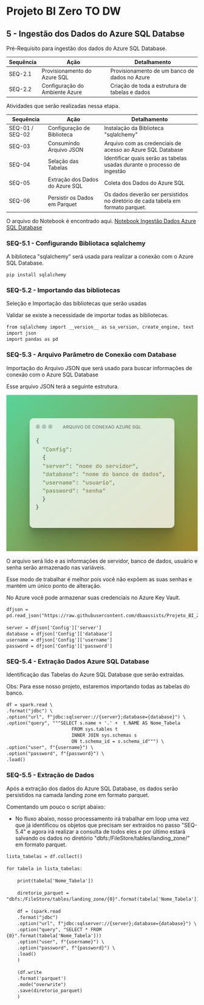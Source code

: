 # Projeto BI Zero TO DW

## 5 - Ingestão dos Dados do Azure SQL Databse

Pré-Requisito para ingestão dos dados do Azure SQL Database.

|Sequência|Ação|Detalhamento
|---|---|---|
|SEQ-2.1|Provisionamento do Azure SQL|Provisionamento de um banco de dados no Azure|
|SEQ-2.2|Configuração do Ambiente Azure|Criação de toda a estrutura de tabelas e dados|

Atividades que serão realizadas nessa etapa.

|Sequência|Ação|Detalhamento
|---|---|---|
|SEQ-01 / SEQ-02|Configuração de Biblioteca|Instalação da Biblioteca "sqlalchemy"|
|SEQ-03|Consumindo Arquivo JSON|Arquivo com as credenciais de acesso ao Azure SQL Database|
|SEQ-04|Selação das Tabelas|Identificar quais serão as tabelas usadas durante o processo de ingestão|
|SEQ-05|Extração dos Dados do Azure SQL|Coleta dos Dados do Azure SQL|
|SEQ-06|Persistir os Dados em Parquet|Os dados deverão ser persistidos no diretório de cada tabela em formato parquet.|

O arquivo do Notebook é encontrado aqui. [Notebook Ingestão Dados Azure SQL Database](https://github.com/dbaassists/Projeto_BI_Zero_TO_DW/blob/main/02_NOTEBOOK/01_ingestao_dados_azure_sql.ipynb)


### SEQ-5.1 - Configurando Bibliotaca sqlalchemy

A biblioteca "sqlalchemy" será usada para realizar a conexão com o Azure SQL Database.

```
pip install sqlalchemy
```

### SEQ-5.2 - Importando das bibliotecas

Seleção e Importação das bibliotecas que serão usadas

Validar se existe a necessidade de importar todas as bibliotecas.

```
from sqlalchemy import __version__ as sa_version, create_engine, text
import json
import pandas as pd
```

### SEQ-5.3 - Arquivo Parâmetro de Conexão com Database

Importação do Arquivo JSON que será usado para buscar informações de conexão com o Azure SQL Database

Esse arquivo JSON terá a seguinte estrutura.

![Image](./imagens/05_arquivo_conexao.png)

O arquivo será lido e as informações de servidor, banco de dados, usuário e senha serão armazenado nas variáveis.

Esse modo de trabalhar é melhor pois você não expõem as suas senhas e mantém um único ponto de alteração.

No Azure você pode armazenar suas credenciais no Azure Key Vault.

```
dfjson =  pd.read_json("https://raw.githubusercontent.com/dbaassists/Projeto_BI_Zero_TO_DW/main/04_ARQUIVO_CONFIG/config_azure_sql.json")

server = dfjson['Config']['server']
database = dfjson['Config']['database']
username = dfjson['Config']['username']
password = dfjson['Config']['password']
```

### SEQ-5.4 - Extração Dados Azure SQL Database

Identificação das Tabelas do Azure SQL Database que serão extraídas.

Obs: Para esse nosso projeto, estaremos importando todas as tabelas do banco.

```
df = spark.read \
.format("jdbc") \
.option("url", f"jdbc:sqlserver://{server};database={database}") \
.option("query", """SELECT s.name + '.' +  t.NAME AS Nome_Tabela 
                        FROM sys.tables t
                        INNER JOIN sys.schemas s
                        ON t.schema_id = s.schema_id""") \
.option("user", f"{username}") \
.option("password", f"{password}") \
.load()
```

### SEQ-5.5 - Extração de Dados

Após a extração dos dados do Azure SQL Database, os dados serão persistidos na camada landing zone em formato parquet.

Comentando um pouco o script abaixo:

- No fluxo abaixo, nosso processamento irá trabalhar em loop uma vez que já identificou os objetos que precisam ser extraidos no passo "SEQ-5.4" e agora irá realizar a consulta de todos eles e por último estará salvando os dados no diretório "dbfs:/FileStore/tables/landing_zone/" em formato parquet.

```
lista_tabelas = df.collect()

for tabela in lista_tabelas:

    print(tabela['Nome_Tabela'])

    diretorio_parquet = "dbfs:/FileStore/tables/landing_zone/{0}".format(tabela['Nome_Tabela'])

    df = (spark.read
    .format("jdbc")
    .option("url", f"jdbc:sqlserver://{server};database={database}") \
    .option("query", "SELECT * FROM {0}".format(tabela['Nome_Tabela']))
    .option("user", f"{username}") \
    .option("password", f"{password}") \
    .load()
    )
    
    (df.write
    .format('parquet')
    .mode("overwrite")
    .save(diretorio_parquet)
    )

```
